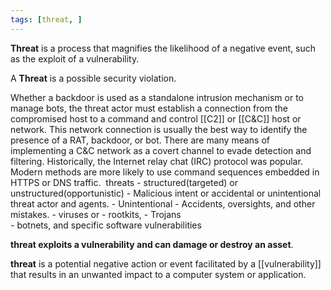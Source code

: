 ```yaml
---
tags: [threat, ]
---
```

**Threat** is a process that magnifies the likelihood of a negative event, such as the exploit of a vulnerability.

A **Threat** is a possible security violation.

Whether a backdoor is used as a standalone intrusion mechanism or to manage bots, the threat actor must establish a connection from the compromised host to a command and control [[C2]] or [[C&C]] host or network. This network connection is usually the best way to identify the presence of a RAT, backdoor, or bot. There are many means of implementing a C&C network as a covert channel to evade detection and filtering. Historically, the Internet relay chat (IRC) protocol was popular. Modern methods are more likely to use command sequences embedded in HTTPS or DNS traffic. 
threats
	- structured(targeted) or unstructured(opportunistic)
	- Malicious intent or accidental or unintentional threat actor and agents. 
	- Unintentional
		- Accidents, oversights, and other mistakes.
	- viruses or 
	- rootkits, 
	- Trojans  
	- botnets, and specific software vulnerabilities



**threat exploits a vulnerability and can damage or destroy an asset**.


 **threat** is a potential negative action or event facilitated by a [[vulnerability]] that results in an unwanted impact to a computer system or application.

		


	
		
		
	
	
	